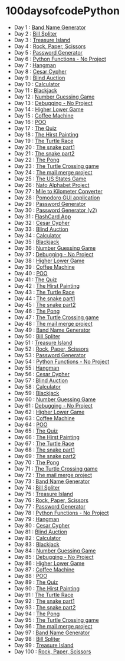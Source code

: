 # 100daysofcodePython

- Day 1 : [Band Name Generator](https://github.com/MaximeVives/100dayscodingPython/tree/1)
- Day 2 : [Bill Spliter](https://github.com/MaximeVives/100dayscodingPython/tree/2)
- Day 3 : [Treasure Island](https://github.com/MaximeVives/100dayscodingPython/tree/3)
- Day 4 : [Rock, Paper, Scissors](https://github.com/MaximeVives/100dayscodingPython/tree/4)
- Day 5 : [Password Generator](https://github.com/MaximeVives/100dayscodingPython/tree/5)
- Day 6 : [Python Functions - No Project](https://github.com/MaximeVives/100dayscodingPython/tree/6)
- Day 7 : [Hangman](https://github.com/MaximeVives/100dayscodingPython/tree/7)
- Day 8 : [Cesar Cypher](https://github.com/MaximeVives/100dayscodingPython/tree/8)
- Day 9 : [Blind Auction](https://github.com/MaximeVives/100dayscodingPython/tree/9)
- Day 10 : [Calculator](https://github.com/MaximeVives/100dayscodingPython/tree/10)
- Day 11 : [Blackjack](https://github.com/MaximeVives/100dayscodingPython/tree/11)
- Day 12 : [Number Guessing Game](https://github.com/MaximeVives/100dayscodingPython/tree/12)
- Day 13 : [Debugging  - No Project](https://github.com/MaximeVives/100dayscodingPython/tree/13)
- Day 14 : [Higher Lower Game](https://github.com/MaximeVives/100dayscodingPython/tree/14)
- Day 15 : [Coffee Machine](https://github.com/MaximeVives/100dayscodingPython/tree/15)
- Day 16 : [POO](https://github.com/MaximeVives/100dayscodingPython/tree/16)
- Day 17 : [The Quiz](https://github.com/MaximeVives/100dayscodingPython/tree/17)
- Day 18 : [The Hirst Painting](https://github.com/MaximeVives/100dayscodingPython/tree/18)
- Day 19 : [The Turtle Race](https://github.com/MaximeVives/100dayscodingPython/tree/19)
- Day 20 : [The snake part1](https://github.com/MaximeVives/100dayscodingPython/tree/20)
- Day 21 : [The snake part2](https://github.com/MaximeVives/100dayscodingPython/tree/21)
- Day 22 : [The Pong](https://github.com/MaximeVives/100dayscodingPython/tree/22)
- Day 23 : [The Turtle Crossing game](https://github.com/MaximeVives/100dayscodingPython/tree/23)
- Day 24 : [The mail merge project](https://github.com/MaximeVives/100dayscodingPython/tree/24)
- Day 25 : [The US States Game](https://github.com/MaximeVives/100dayscodingPython/tree/25)
- Day 26 : [Nato Alphabet Project](https://github.com/MaximeVives/100dayscodingPython/tree/26)
- Day 27 : [Mile to Kilometer Converter](https://github.com/MaximeVives/100dayscodingPython/tree/27)
- Day 28 : [Pomodoro GUI application](https://github.com/MaximeVives/100dayscodingPython/tree/28)
- Day 29 : [Password Generator](https://github.com/MaximeVives/100dayscodingPython/tree/29)
- Day 30 : [Password Generator (v2)](https://github.com/MaximeVives/100dayscodingPython/tree/30)
- Day 31 : [FlashCard App](https://github.com/MaximeVives/100dayscodingPython/tree/31)
- Day 32 : [Cesar Cypher](https://github.com/MaximeVives/100dayscodingPython/tree/32)
- Day 33 : [Blind Auction](https://github.com/MaximeVives/100dayscodingPython/tree/33)
- Day 34 : [Calculator](https://github.com/MaximeVives/100dayscodingPython/tree/34)
- Day 35 : [Blackjack](https://github.com/MaximeVives/100dayscodingPython/tree/35)
- Day 36 : [Number Guessing Game](https://github.com/MaximeVives/100dayscodingPython/tree/36)
- Day 37 : [Debugging  - No Project](https://github.com/MaximeVives/100dayscodingPython/tree/37)
- Day 38 : [Higher Lower Game](https://github.com/MaximeVives/100dayscodingPython/tree/38)
- Day 39 : [Coffee Machine](https://github.com/MaximeVives/100dayscodingPython/tree/39)
- Day 40 : [POO](https://github.com/MaximeVives/100dayscodingPython/tree/40)
- Day 41 : [The Quiz](https://github.com/MaximeVives/100dayscodingPython/tree/41)
- Day 42 : [The Hirst Painting](https://github.com/MaximeVives/100dayscodingPython/tree/42)
- Day 43 : [The Turtle Race](https://github.com/MaximeVives/100dayscodingPython/tree/43)
- Day 44 : [The snake part1](https://github.com/MaximeVives/100dayscodingPython/tree/44)
- Day 45 : [The snake part2](https://github.com/MaximeVives/100dayscodingPython/tree/45)
- Day 46 : [The Pong](https://github.com/MaximeVives/100dayscodingPython/tree/46)
- Day 47 : [The Turtle Crossing game](https://github.com/MaximeVives/100dayscodingPython/tree/47)
- Day 48 : [The mail merge project](https://github.com/MaximeVives/100dayscodingPython/tree/48)
- Day 49 : [Band Name Generator](https://github.com/MaximeVives/100dayscodingPython/tree/49)
- Day 50 : [Bill Spliter](https://github.com/MaximeVives/100dayscodingPython/tree/50)
- Day 51 : [Treasure Island](https://github.com/MaximeVives/100dayscodingPython/tree/51)
- Day 52 : [Rock, Paper, Scissors](https://github.com/MaximeVives/100dayscodingPython/tree/52)
- Day 53 : [Password Generator](https://github.com/MaximeVives/100dayscodingPython/tree/53)
- Day 54 : [Python Functions - No Project](https://github.com/MaximeVives/100dayscodingPython/tree/54)
- Day 55 : [Hangman](https://github.com/MaximeVives/100dayscodingPython/tree/55)
- Day 56 : [Cesar Cypher](https://github.com/MaximeVives/100dayscodingPython/tree/56)
- Day 57 : [Blind Auction](https://github.com/MaximeVives/100dayscodingPython/tree/57)
- Day 58 : [Calculator](https://github.com/MaximeVives/100dayscodingPython/tree/58)
- Day 59 : [Blackjack](https://github.com/MaximeVives/100dayscodingPython/tree/59)
- Day 60 : [Number Guessing Game](https://github.com/MaximeVives/100dayscodingPython/tree/60)
- Day 61 : [Debugging  - No Project](https://github.com/MaximeVives/100dayscodingPython/tree/61)
- Day 62 : [Higher Lower Game](https://github.com/MaximeVives/100dayscodingPython/tree/62)
- Day 63 : [Coffee Machine](https://github.com/MaximeVives/100dayscodingPython/tree/63)
- Day 64 : [POO](https://github.com/MaximeVives/100dayscodingPython/tree/64)
- Day 65 : [The Quiz](https://github.com/MaximeVives/100dayscodingPython/tree/65)
- Day 66 : [The Hirst Painting](https://github.com/MaximeVives/100dayscodingPython/tree/66)
- Day 67 : [The Turtle Race](https://github.com/MaximeVives/100dayscodingPython/tree/67)
- Day 68 : [The snake part1](https://github.com/MaximeVives/100dayscodingPython/tree/68)
- Day 69 : [The snake part2](https://github.com/MaximeVives/100dayscodingPython/tree/69)
- Day 70 : [The Pong](https://github.com/MaximeVives/100dayscodingPython/tree/70)
- Day 71 : [The Turtle Crossing game](https://github.com/MaximeVives/100dayscodingPython/tree/71)
- Day 72 : [The mail merge project](https://github.com/MaximeVives/100dayscodingPython/tree/72)
- Day 73 : [Band Name Generator](https://github.com/MaximeVives/100dayscodingPython/tree/73)
- Day 74 : [Bill Spliter](https://github.com/MaximeVives/100dayscodingPython/tree/74)
- Day 75 : [Treasure Island](https://github.com/MaximeVives/100dayscodingPython/tree/75)
- Day 76 : [Rock, Paper, Scissors](https://github.com/MaximeVives/100dayscodingPython/tree/76)
- Day 77 : [Password Generator](https://github.com/MaximeVives/100dayscodingPython/tree/77)
- Day 78 : [Python Functions - No Project](https://github.com/MaximeVives/100dayscodingPython/tree/78)
- Day 79 : [Hangman](https://github.com/MaximeVives/100dayscodingPython/tree/79)
- Day 80 : [Cesar Cypher](https://github.com/MaximeVives/100dayscodingPython/tree/80)
- Day 81 : [Blind Auction](https://github.com/MaximeVives/100dayscodingPython/tree/81)
- Day 82 : [Calculator](https://github.com/MaximeVives/100dayscodingPython/tree/82)
- Day 83 : [Blackjack](https://github.com/MaximeVives/100dayscodingPython/tree/83)
- Day 84 : [Number Guessing Game](https://github.com/MaximeVives/100dayscodingPython/tree/84)
- Day 85 : [Debugging  - No Project](https://github.com/MaximeVives/100dayscodingPython/tree/85)
- Day 86 : [Higher Lower Game](https://github.com/MaximeVives/100dayscodingPython/tree/86)
- Day 87 : [Coffee Machine](https://github.com/MaximeVives/100dayscodingPython/tree/87)
- Day 88 : [POO](https://github.com/MaximeVives/100dayscodingPython/tree/88)
- Day 89 : [The Quiz](https://github.com/MaximeVives/100dayscodingPython/tree/89)
- Day 90 : [The Hirst Painting](https://github.com/MaximeVives/100dayscodingPython/tree/90)
- Day 91 : [The Turtle Race](https://github.com/MaximeVives/100dayscodingPython/tree/91)
- Day 92 : [The snake part1](https://github.com/MaximeVives/100dayscodingPython/tree/92)
- Day 93 : [The snake part2](https://github.com/MaximeVives/100dayscodingPython/tree/93)
- Day 94 : [The Pong](https://github.com/MaximeVives/100dayscodingPython/tree/94)
- Day 95 : [The Turtle Crossing game](https://github.com/MaximeVives/100dayscodingPython/tree/95)
- Day 96 : [The mail merge project](https://github.com/MaximeVives/100dayscodingPython/tree/96)
- Day 97 : [Band Name Generator](https://github.com/MaximeVives/100dayscodingPython/tree/97)
- Day 98 : [Bill Spliter](https://github.com/MaximeVives/100dayscodingPython/tree/98)
- Day 99 : [Treasure Island](https://github.com/MaximeVives/100dayscodingPython/tree/99)
- Day 100 : [Rock, Paper, Scissors](https://github.com/MaximeVives/100dayscodingPython/tree/100)
